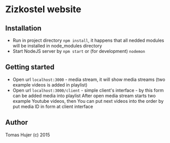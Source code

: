 # Zizkostel website

## Installation
* Run in project directory `npm install`, it happens that all nedded modules will be installed in node_modules directory
* Start NodeJS server by `npm start` or (for development) `nodemon`

## Getting started
* Open url `localhost:3000` - media stream, it will show media streams (two example videos is added in playlist)
* Open url `localhost:3000/client` - simple client's interface - by this form can be added media into playlist
After open media stream starts two example Youtube videos, then You can put next videos into the order by put media ID in form at client interface

## Author
Tomas Hujer (c) 2015
